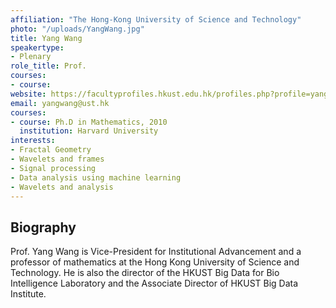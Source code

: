 ```yaml
---
affiliation: "The Hong-Kong University of Science and Technology"
photo: "/uploads/YangWang.jpg"
title: Yang Wang
speakertype:
- Plenary
role_title: Prof.
courses:
- course: 
website: https://facultyprofiles.hkust.edu.hk/profiles.php?profile=yang-wang-yangwang
email: yangwang@ust.hk
courses:
- course: Ph.D in Mathematics, 2010
  institution: Harvard University
interests:
- Fractal Geometry
- Wavelets and frames
- Signal processing
- Data analysis using machine learning
- Wavelets and analysis
---
```


## Biography

Prof. Yang Wang is Vice-President for Institutional Advancement and a professor
of mathematics at the Hong Kong University of Science and Technology. He is also
the director of the HKUST Big Data for Bio Intelligence Laboratory and the
Associate Director of HKUST Big Data Institute.

